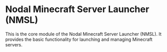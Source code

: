 # Nodal Minecraft Server Launcher (NMSL)

This is the core module of the Nodal Minecraft Server Launcher (NMSL). It provides the basic functionality for launching and managing Minecraft servers.